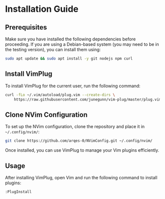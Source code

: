 # Installation Guide

## Prerequisites
Make sure you have installed the following dependencies before proceeding. If you are using a Debian-based system (you may need to be in the testing version), you can install them using:

```sh
sudo apt update && sudo apt install -y git nodejs npm curl
```

## Install VimPlug
To install VimPlug for the current user, run the following command:

```sh
curl -fLo ~/.vim/autoload/plug.vim --create-dirs \
    https://raw.githubusercontent.com/junegunn/vim-plug/master/plug.vim
```

## Clone NVim Configuration
To set up the NVim configuration, clone the repository and place it in `~/.config/nvim/`:

```sh
git clone https://github.com/arqes-0/NVimConfig.git ~/.config/nvim/
```

Once installed, you can use VimPlug to manage your Vim plugins efficiently.

## Usage
After installing VimPlug, open Vim and run the following command to install plugins:

```vim
:PlugInstall
```
